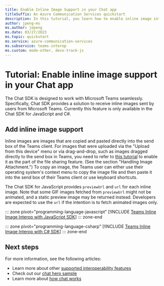 ```yaml
---
title: Enable Inline Image Support in your Chat app
titleSuffix: An Azure Communication Services quickstart
description: In this tutorial, you learn how to enable inline image interoperability with the Azure Communication Chat SDK.
author: jpeng-ms
ms.author: jopeng
ms.date: 03/27/2023
ms.topic: quickstart
ms.service: azure-communication-services
ms.subservice: teams-interop
ms.custom: mode-other, devx-track-js
---
```


# Tutorial: Enable inline image support in your Chat app

The Chat SDK is designed to work with Microsoft Teams seamlessly. Specifically, Chat SDK provides a solution to receive inline images sent by users from Microsoft Teams. Currently this feature is only available in the Chat SDK for JavaScript and C#.

## Add inline image support

Inline images are images that are copied and pasted directly into the send box of the Teams client. For images that were uploaded via the "Upload from this device" menu or via drag-and-drop, such as images dragged directly to the send box in Teams, you need to refer to [this tutorial](./meeting-interop-features-file-attachment.md) to enable it as the part of the file sharing feature. (See the section "Handling Image Attachment.") To copy an image, the Teams user can either use their operating system's context menu to copy the image file and then paste it into the send box of their Teams client or use keyboard shortcuts.

The Chat SDK for JavaScript provides `previewUrl` and `url` for each inline image. Note that some GIF images fetched from `previewUrl` might not be animated, and a static preview image may be returned instead. Developers are expected to use the `url` if the intention is to fetch animated images only.


::: zone pivot="programming-language-javascript"
[!INCLUDE [Teams Inline Image Interop with JavaScript SDK](./includes/meeting-interop-features-inline-image-javascript.md)] 
::: zone-end

::: zone pivot="programming-language-csharp" 
[!INCLUDE [Teams Inline Image Interop with C# SDK](./includes/meeting-interop-features-inline-image-csharp.md)] 
::: zone-end


## Next steps

For more information, see the following articles:

- Learn more about other [supported interoperability features](../../concepts/interop/guest/capabilities.md) 
- Check out our [chat hero sample](../../samples/chat-hero-sample.md)
- Learn more about [how chat works](../../concepts/chat/concepts.md)
